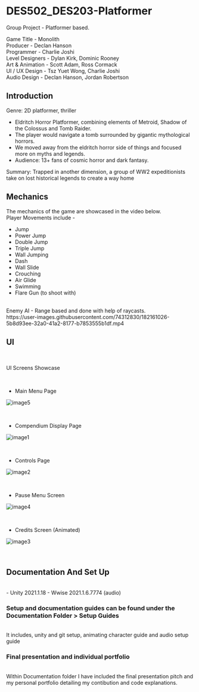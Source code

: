 # DES502_DES203-Platformer
Group Project - Platformer based.

Game Title - Monolith <br>
Producer - Declan Hanson <br>
Programmer - Charlie Joshi <br>
Level Designers - Dylan Kirk, Dominic Rooney <br>
Art & Animation - Scott Adam, Ross Cormack <br>
UI / UX Design - Tsz Yuet Wong, Charlie Joshi <br>
Audio Design - Declan Hanson, Jordan Robertson <br>

## Introduction
Genre: 2D platformer, thriller <br>
- Eldritch Horror Platformer, combining elements of Metroid, Shadow of the Colossus and Tomb Raider. 
- The player would navigate a tomb surrounded by gigantic mythological horrors. 
- We moved away from the eldritch horror side of things and focused more on myths and legends.
- Audience: 13+ fans of cosmic horror and dark fantasy.

Summary: Trapped in another dimension, a group of WW2 expeditionists take on lost historical legends to create a way home

## Mechanics
The mechanics of the game are showcased in the video below. <br>
Player Movements include -
- Jump
- Power Jump
- Double Jump
- Triple Jump
- Wall Jumping
- Dash
- Wall Slide
- Crouching
- Air Glide
- Swimming
- Flare Gun (to shoot with)
<br>
Enemy AI - Range based and done with help of raycasts. 
<br>
https://user-images.githubusercontent.com/74312830/182161026-5b8d93ee-32a0-41a2-8177-b7853555b1df.mp4

## UI
<br> 

UI Screens Showcase

<br>

- Main Menu Page

![image5](https://user-images.githubusercontent.com/74312830/182165191-1434b40d-e1c1-498b-a630-e2b179cf084f.jpg)

<br>

- Compendium Display Page

![image1](https://user-images.githubusercontent.com/74312830/182165597-8cfee6d9-8763-477c-804d-ee50e2c3b345.png)

<br>

- Controls Page

![image2](https://user-images.githubusercontent.com/74312830/182165824-657c2de3-b290-4f44-90ab-59e2f29aa8e9.png)

<br>

- Pause Menu Screen

![image4](https://user-images.githubusercontent.com/74312830/182165930-6105d2e7-3399-41d5-8378-a15dadd280f9.png)

<br>

- Credits Screen (Animated)

![image3](https://user-images.githubusercontent.com/74312830/182166010-0dde126b-bd81-45c8-b657-d57a830bb0de.gif)

<br>

## Documentation And Set Up
<br>
- Unity 2021.1.18 
- Wwise 2021.1.6.7774 (audio)
<br>

### Setup and documentation guides can be found under the Documentation Folder > Setup Guides
<br> It includes, unity and git setup, animating character guide and audio setup guide
<br>

### Final presentation and individual portfolio
<br> Within Documentation folder I have included the final presentation pitch and my personal portfolio detailing my contibution and code explanations.
